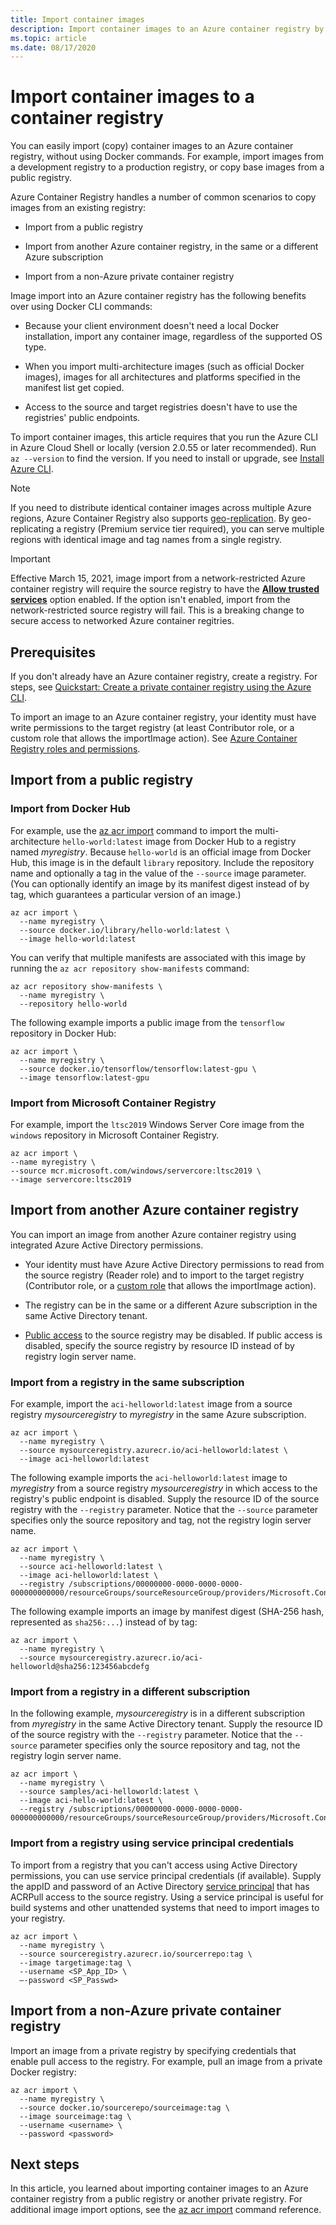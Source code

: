 ```yaml
---
title: Import container images
description: Import container images to an Azure container registry by using Azure APIs, without needing to run Docker commands.
ms.topic: article
ms.date: 08/17/2020
---
```


# Import container images to a container registry

You can easily import (copy) container images to an Azure container registry, without using Docker commands. For example, import images from a development registry to a production registry, or copy base images from a public registry.

Azure Container Registry handles a number of common scenarios to copy images from an existing registry:

* Import from a public registry

* Import from another Azure container registry, in the same or a different Azure subscription

* Import from a non-Azure private container registry

Image import into an Azure container registry has the following benefits over using Docker CLI commands:

* Because your client environment doesn't need a local Docker installation, import any container image, regardless of the supported OS type.

* When you import multi-architecture images (such as official Docker images), images for all architectures and platforms specified in the manifest list get copied.

* Access to the source and target registries doesn't have to use the registries' public endpoints.

To import container images, this article requires that you run the Azure CLI in Azure Cloud Shell or locally (version 2.0.55 or later recommended). Run `az --version` to find the version. If you need to install or upgrade, see [Install Azure CLI][azure-cli].

> [!NOTE]
> If you need to distribute identical container images across multiple Azure regions, Azure Container Registry also supports [geo-replication](container-registry-geo-replication.md). By geo-replicating a registry (Premium service tier required), you can serve multiple regions with identical image and tag names from a single registry.
>

> [!IMPORTANT]
> Effective March 15, 2021, image import from a network-restricted Azure container registry will require the source registry to have the [**Allow trusted services**](allow-access-trusted-services.md) option enabled. If the option isn't enabled, import from the network-restricted source registry will fail. This is a breaking change to secure access to networked Azure container regitries.


## Prerequisites

If you don't already have an Azure container registry, create a registry. For steps, see [Quickstart: Create a private container registry using the Azure CLI](container-registry-get-started-azure-cli.md).

To import an image to an Azure container registry, your identity must have write permissions to the target registry (at least Contributor role, or a custom role that allows the importImage action). See [Azure Container Registry roles and permissions](container-registry-roles.md#custom-roles). 

## Import from a public registry

### Import from Docker Hub

For example, use the [az acr import][az-acr-import] command to import the multi-architecture `hello-world:latest` image from Docker Hub to a registry named *myregistry*. Because `hello-world` is an official image from Docker Hub, this image is in the default `library` repository. Include the repository name and optionally a tag in the value of the `--source` image parameter. (You can optionally identify an image by its manifest digest instead of by tag, which guarantees a particular version of an image.)
 
```azurecli
az acr import \
  --name myregistry \
  --source docker.io/library/hello-world:latest \
  --image hello-world:latest
```

You can verify that multiple manifests are associated with this image by running the `az acr repository show-manifests` command:

```azurecli
az acr repository show-manifests \
  --name myregistry \
  --repository hello-world
```

The following example imports a public image from the `tensorflow` repository in Docker Hub:

```azurecli
az acr import \
  --name myregistry \
  --source docker.io/tensorflow/tensorflow:latest-gpu \
  --image tensorflow:latest-gpu
```

### Import from Microsoft Container Registry

For example, import the `ltsc2019` Windows Server Core image from the `windows` repository in Microsoft Container Registry.

```azurecli
az acr import \
--name myregistry \
--source mcr.microsoft.com/windows/servercore:ltsc2019 \
--image servercore:ltsc2019
```

## Import from another Azure container registry

You can import an image from another Azure container registry using integrated Azure Active Directory permissions.

* Your identity must have Azure Active Directory permissions to read from the source registry (Reader role) and to import to the target registry (Contributor role, or a [custom role](container-registry-roles.md#custom-roles) that allows the importImage action).

* The registry can be in the same or a different Azure subscription in the same Active Directory tenant.

* [Public access](container-registry-access-selected-networks.md#disable-public-network-access) to the source registry may be disabled. If public access is disabled, specify the source registry by resource ID instead of by registry login server name.

### Import from a registry in the same subscription

For example, import the `aci-helloworld:latest` image from a source registry *mysourceregistry* to *myregistry* in the same Azure subscription.

```azurecli
az acr import \
  --name myregistry \
  --source mysourceregistry.azurecr.io/aci-helloworld:latest \
  --image aci-helloworld:latest
```

The following example imports the `aci-helloworld:latest` image to *myregistry* from a source registry *mysourceregistry* in which access to the registry's public endpoint is disabled. Supply the resource ID of the source registry with the `--registry` parameter. Notice that the `--source` parameter specifies only the source repository and tag, not the registry login server name.

```azurecli
az acr import \
  --name myregistry \
  --source aci-helloworld:latest \
  --image aci-helloworld:latest \
  --registry /subscriptions/00000000-0000-0000-0000-000000000000/resourceGroups/sourceResourceGroup/providers/Microsoft.ContainerRegistry/registries/mysourceregistry
```

The following example imports an image by manifest digest (SHA-256 hash, represented as `sha256:...`) instead of by tag:

```azurecli
az acr import \
  --name myregistry \
  --source mysourceregistry.azurecr.io/aci-helloworld@sha256:123456abcdefg 
```

### Import from a registry in a different subscription

In the following example, *mysourceregistry* is in a different subscription from *myregistry* in the same Active Directory tenant. Supply the resource ID of the source registry with the `--registry` parameter. Notice that the `--source` parameter specifies only the source repository and tag, not the registry login server name.

```azurecli
az acr import \
  --name myregistry \
  --source samples/aci-helloworld:latest \
  --image aci-hello-world:latest \
  --registry /subscriptions/00000000-0000-0000-0000-000000000000/resourceGroups/sourceResourceGroup/providers/Microsoft.ContainerRegistry/registries/mysourceregistry
```

### Import from a registry using service principal credentials

To import from a registry that you can't access using Active Directory permissions, you can use service principal credentials (if available). Supply the appID and password of an Active Directory [service principal](container-registry-auth-service-principal.md) that has ACRPull access to the source registry. Using a service principal is useful for build systems and other unattended systems that need to import images to your registry.

```azurecli
az acr import \
  --name myregistry \
  --source sourceregistry.azurecr.io/sourcerrepo:tag \
  --image targetimage:tag \
  --username <SP_App_ID> \
  –-password <SP_Passwd>
```

## Import from a non-Azure private container registry

Import an image from a private registry by specifying credentials that enable pull access to the registry. For example, pull an image from a private Docker registry: 

```azurecli
az acr import \
  --name myregistry \
  --source docker.io/sourcerepo/sourceimage:tag \
  --image sourceimage:tag \
  --username <username> \
  --password <password>
```

## Next steps

In this article, you learned about importing container images to an Azure container registry from a public registry or another private registry. For additional image import options, see the [az acr import][az-acr-import] command reference. 


<!-- LINKS - Internal -->
[az-login]: /cli/azure/reference-index#az-login
[az-acr-import]: /cli/azure/acr#az-acr-import
[azure-cli]: /cli/azure/install-azure-cli
